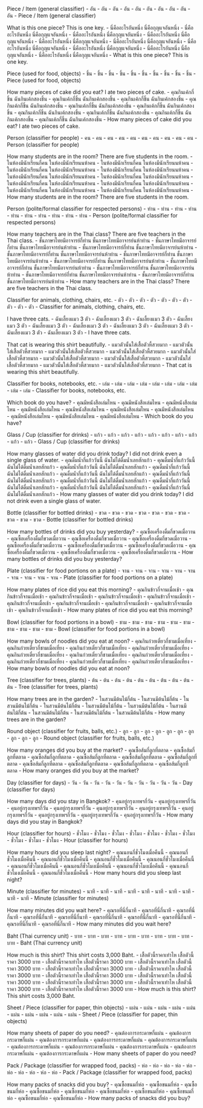 Piece / Item (general classifier)	-	อัน	-	อัน	-	อัน	-	อัน	-	อัน	-	อัน	-	อัน	-	อัน	-	อัน	-	อัน	-	Piece / Item (general classifier)

What is this one piece? This is one key.	-	นี่คืออะไรอันหนึ่ง นี่คือกุญแจอันหนึ่ง	-	นี่คืออะไรอันหนึ่ง นี่คือกุญแจอันหนึ่ง	-	นี่คืออะไรอันหนึ่ง นี่คือกุญแจอันหนึ่ง	-	นี่คืออะไรอันหนึ่ง นี่คือกุญแจอันหนึ่ง	-	นี่คืออะไรอันหนึ่ง นี่คือกุญแจอันหนึ่ง	-	นี่คืออะไรอันหนึ่ง นี่คือกุญแจอันหนึ่ง	-	นี่คืออะไรอันหนึ่ง นี่คือกุญแจอันหนึ่ง	-	นี่คืออะไรอันหนึ่ง นี่คือกุญแจอันหนึ่ง	-	นี่คืออะไรอันหนึ่ง นี่คือกุญแจอันหนึ่ง	-	นี่คืออะไรอันหนึ่ง นี่คือกุญแจอันหนึ่ง	-	What is this one piece? This is one key.

Piece (used for food, objects)	-	ชิ้น	-	ชิ้น	-	ชิ้น	-	ชิ้น	-	ชิ้น	-	ชิ้น	-	ชิ้น	-	ชิ้น	-	ชิ้น	-	ชิ้น	-	Piece (used for food, objects)

How many pieces of cake did you eat? I ate two pieces of cake.	-	คุณกินเค้กกี่ชิ้น ฉันกินเค้กสองชิ้น	-	คุณกินเค้กกี่ชิ้น ฉันกินเค้กสองชิ้น	-	คุณกินเค้กกี่ชิ้น ฉันกินเค้กสองชิ้น	-	คุณกินเค้กกี่ชิ้น ฉันกินเค้กสองชิ้น	-	คุณกินเค้กกี่ชิ้น ฉันกินเค้กสองชิ้น	-	คุณกินเค้กกี่ชิ้น ฉันกินเค้กสองชิ้น	-	คุณกินเค้กกี่ชิ้น ฉันกินเค้กสองชิ้น	-	คุณกินเค้กกี่ชิ้น ฉันกินเค้กสองชิ้น	-	คุณกินเค้กกี่ชิ้น ฉันกินเค้กสองชิ้น	-	คุณกินเค้กกี่ชิ้น ฉันกินเค้กสองชิ้น	-	How many pieces of cake did you eat? I ate two pieces of cake.

Person (classifier for people)	-	คน	-	คน	-	คน	-	คน	-	คน	-	คน	-	คน	-	คน	-	คน	-	คน	-	Person (classifier for people)

How many students are in the room? There are five students in the room.	-	ในห้องมีนักเรียนกี่คน ในห้องมีนักเรียนนห้าคน	-	ในห้องมีนักเรียนกี่คน ในห้องมีนักเรียนนห้าคน	-	ในห้องมีนักเรียนกี่คน ในห้องมีนักเรียนนห้าคน	-	ในห้องมีนักเรียนกี่คน ในห้องมีนักเรียนนห้าคน	-	ในห้องมีนักเรียนกี่คน ในห้องมีนักเรียนนห้าคน	-	ในห้องมีนักเรียนกี่คน ในห้องมีนักเรียนนห้าคน	-	ในห้องมีนักเรียนกี่คน ในห้องมีนักเรียนนห้าคน	-	ในห้องมีนักเรียนกี่คน ในห้องมีนักเรียนนห้าคน	-	ในห้องมีนักเรียนกี่คน ในห้องมีนักเรียนนห้าคน	-	ในห้องมีนักเรียนกี่คน ในห้องมีนักเรียนนห้าคน	-	How many students are in the room? There are five students in the room.

Person (polite/formal classifier for respected persons)	-	ท่าน	-	ท่าน	-	ท่าน	-	ท่าน	-	ท่าน	-	ท่าน	-	ท่าน	-	ท่าน	-	ท่าน	-	ท่าน	-	Person (polite/formal classifier for respected persons)

How many teachers are in the Thai class? There are five teachers in the Thai class.	-	ชั้นภาษาไทยมีอาจารย์กี่ท่าน ชั้นภาษาไทยมีอาจารย์นห้าท่าน	-	ชั้นภาษาไทยมีอาจารย์กี่ท่าน ชั้นภาษาไทยมีอาจารย์นห้าท่าน	-	ชั้นภาษาไทยมีอาจารย์กี่ท่าน ชั้นภาษาไทยมีอาจารย์นห้าท่าน	-	ชั้นภาษาไทยมีอาจารย์กี่ท่าน ชั้นภาษาไทยมีอาจารย์นห้าท่าน	-	ชั้นภาษาไทยมีอาจารย์กี่ท่าน ชั้นภาษาไทยมีอาจารย์นห้าท่าน	-	ชั้นภาษาไทยมีอาจารย์กี่ท่าน ชั้นภาษาไทยมีอาจารย์นห้าท่าน	-	ชั้นภาษาไทยมีอาจารย์กี่ท่าน ชั้นภาษาไทยมีอาจารย์นห้าท่าน	-	ชั้นภาษาไทยมีอาจารย์กี่ท่าน ชั้นภาษาไทยมีอาจารย์นห้าท่าน	-	ชั้นภาษาไทยมีอาจารย์กี่ท่าน ชั้นภาษาไทยมีอาจารย์นห้าท่าน	-	ชั้นภาษาไทยมีอาจารย์กี่ท่าน ชั้นภาษาไทยมีอาจารย์นห้าท่าน	-	How many teachers are in the Thai class? There are five teachers in the Thai class.

Classifier for animals, clothing, chairs, etc.	-	ตัว	-	ตัว	-	ตัว	-	ตัว	-	ตัว	-	ตัว	-	ตัว	-	ตัว	-	ตัว	-	ตัว	-	Classifier for animals, clothing, chairs, etc.

I have three cats.	-	ฉันเลี้ยงแมว 3 ตัว	-	ฉันเลี้ยงแมว 3 ตัว	-	ฉันเลี้ยงแมว 3 ตัว	-	ฉันเลี้ยงแมว 3 ตัว	-	ฉันเลี้ยงแมว 3 ตัว	-	ฉันเลี้ยงแมว 3 ตัว	-	ฉันเลี้ยงแมว 3 ตัว	-	ฉันเลี้ยงแมว 3 ตัว	-	ฉันเลี้ยงแมว 3 ตัว	-	ฉันเลี้ยงแมว 3 ตัว	-	I have three cats.

That cat is wearing this shirt beautifully.	-	แมวตัวนั้นใส่เสื้อตัวหี้สวยมาก	-	แมวตัวนั้นใส่เสื้อตัวหี้สวยมาก	-	แมวตัวนั้นใส่เสื้อตัวหี้สวยมาก	-	แมวตัวนั้นใส่เสื้อตัวหี้สวยมาก	-	แมวตัวนั้นใส่เสื้อตัวหี้สวยมาก	-	แมวตัวนั้นใส่เสื้อตัวหี้สวยมาก	-	แมวตัวนั้นใส่เสื้อตัวหี้สวยมาก	-	แมวตัวนั้นใส่เสื้อตัวหี้สวยมาก	-	แมวตัวนั้นใส่เสื้อตัวหี้สวยมาก	-	แมวตัวนั้นใส่เสื้อตัวหี้สวยมาก	-	 That cat is wearing this shirt beautifully.

Classifier for books, notebooks, etc.	-	เล่ม	-	เล่ม	-	เล่ม	-	เล่ม	-	เล่ม	-	เล่ม	-	เล่ม	-	เล่ม	-	เล่ม	-	เล่ม	-	Classifier for books, notebooks, etc.

Which book do you have?	-	คุณมีหนังสือเล่มไหน	-	คุณมีหนังสือเล่มไหน	-	คุณมีหนังสือเล่มไหน	-	คุณมีหนังสือเล่มไหน	-	คุณมีหนังสือเล่มไหน	-	คุณมีหนังสือเล่มไหน	-	คุณมีหนังสือเล่มไหน	-	คุณมีหนังสือเล่มไหน	-	คุณมีหนังสือเล่มไหน	-	คุณมีหนังสือเล่มไหน	-	Which book do you have?

Glass / Cup (classifier for drinks)	-	แก้ว	-	แก้ว	-	แก้ว	-	แก้ว	-	แก้ว	-	แก้ว	-	แก้ว	-	แก้ว	-	แก้ว	-	แก้ว	-	Glass / Cup (classifier for drinks)

How many glasses of water did you drink today? I did not drink even a single glass of water.	-	คุณดื่มน้ำกี่แก้ววันนี้ ฉันไม่ได้ดื่มน้ำเลยสักแก้ว	-	คุณดื่มน้ำกี่แก้ววันนี้ ฉันไม่ได้ดื่มน้ำเลยสักแก้ว	-	คุณดื่มน้ำกี่แก้ววันนี้ ฉันไม่ได้ดื่มน้ำเลยสักแก้ว	-	คุณดื่มน้ำกี่แก้ววันนี้ ฉันไม่ได้ดื่มน้ำเลยสักแก้ว	-	คุณดื่มน้ำกี่แก้ววันนี้ ฉันไม่ได้ดื่มน้ำเลยสักแก้ว	-	คุณดื่มน้ำกี่แก้ววันนี้ ฉันไม่ได้ดื่มน้ำเลยสักแก้ว	-	คุณดื่มน้ำกี่แก้ววันนี้ ฉันไม่ได้ดื่มน้ำเลยสักแก้ว	-	คุณดื่มน้ำกี่แก้ววันนี้ ฉันไม่ได้ดื่มน้ำเลยสักแก้ว	-	คุณดื่มน้ำกี่แก้ววันนี้ ฉันไม่ได้ดื่มน้ำเลยสักแก้ว	-	คุณดื่มน้ำกี่แก้ววันนี้ ฉันไม่ได้ดื่มน้ำเลยสักแก้ว	-	How many glasses of water did you drink today? I did not drink even a single glass of water.

Bottle (classifier for bottled drinks)	-	ขวด	-	ขวด	-	ขวด	-	ขวด	-	ขวด	-	ขวด	-	ขวด	-	ขวด	-	ขวด	-	ขวด	-	Bottle (classifier for bottled drinks)

How many bottles of drinks did you buy yesterday?	-	คุณซื้อเครื่องดื่มกี่ขวดเมื่อวาน	-	คุณซื้อเครื่องดื่มกี่ขวดเมื่อวาน	-	คุณซื้อเครื่องดื่มกี่ขวดเมื่อวาน	-	คุณซื้อเครื่องดื่มกี่ขวดเมื่อวาน	-	คุณซื้อเครื่องดื่มกี่ขวดเมื่อวาน	-	คุณซื้อเครื่องดื่มกี่ขวดเมื่อวาน	-	คุณซื้อเครื่องดื่มกี่ขวดเมื่อวาน	-	คุณซื้อเครื่องดื่มกี่ขวดเมื่อวาน	-	คุณซื้อเครื่องดื่มกี่ขวดเมื่อวาน	-	คุณซื้อเครื่องดื่มกี่ขวดเมื่อวาน	-	How many bottles of drinks did you buy yesterday?

Plate (classifier for food portions on a plate)	-	จาน	-	จาน	-	จาน	-	จาน	-	จาน	-	จาน	-	จาน	-	จาน	-	จาน	-	จาน	-	Plate (classifier for food portions on a plate)

How many plates of rice did you eat this morning?	-	คุณกินข้าวกี่จานเมื่อเช้า	-	คุณกินข้าวกี่จานเมื่อเช้า	-	คุณกินข้าวกี่จานเมื่อเช้า	-	คุณกินข้าวกี่จานเมื่อเช้า	-	คุณกินข้าวกี่จานเมื่อเช้า	-	คุณกินข้าวกี่จานเมื่อเช้า	-	คุณกินข้าวกี่จานเมื่อเช้า	-	คุณกินข้าวกี่จานเมื่อเช้า	-	คุณกินข้าวกี่จานเมื่อเช้า	-	คุณกินข้าวกี่จานเมื่อเช้า	-	How many plates of rice did you eat this morning?

Bowl (classifier for food portions in a bowl)	-	ชาม	-	ชาม	-	ชาม	-	ชาม	-	ชาม	-	ชาม	-	ชาม	-	ชาม	-	ชาม	-	ชาม	-	Bowl (classifier for food portions in a bowl)

How many bowls of noodles did you eat at noon?	-	คุณกินก๋วยเตี๋ยวกี่ชามเมื่อเที่ยง	-	คุณกินก๋วยเตี๋ยวกี่ชามเมื่อเที่ยง	-	คุณกินก๋วยเตี๋ยวกี่ชามเมื่อเที่ยง	-	คุณกินก๋วยเตี๋ยวกี่ชามเมื่อเที่ยง	-	คุณกินก๋วยเตี๋ยวกี่ชามเมื่อเที่ยง	-	คุณกินก๋วยเตี๋ยวกี่ชามเมื่อเที่ยง	-	คุณกินก๋วยเตี๋ยวกี่ชามเมื่อเที่ยง	-	คุณกินก๋วยเตี๋ยวกี่ชามเมื่อเที่ยง	-	คุณกินก๋วยเตี๋ยวกี่ชามเมื่อเที่ยง	-	คุณกินก๋วยเตี๋ยวกี่ชามเมื่อเที่ยง	-	How many bowls of noodles did you eat at noon?

Tree (classifier for trees, plants)	-	ต้น	-	ต้น	-	ต้น	-	ต้น	-	ต้น	-	ต้น	-	ต้น	-	ต้น	-	ต้น	-	ต้น	-	Tree (classifier for trees, plants)

How many trees are in the garden?	-	ในสวนมีต้นไม้กี่ต้น	-	ในสวนมีต้นไม้กี่ต้น	-	ในสวนมีต้นไม้กี่ต้น	-	ในสวนมีต้นไม้กี่ต้น	-	ในสวนมีต้นไม้กี่ต้น	-	ในสวนมีต้นไม้กี่ต้น	-	ในสวนมีต้นไม้กี่ต้น	-	ในสวนมีต้นไม้กี่ต้น	-	ในสวนมีต้นไม้กี่ต้น	-	ในสวนมีต้นไม้กี่ต้น	-	How many trees are in the garden?

Round object (classifier for fruits, balls, etc.)	-	ลูก	-	ลูก	-	ลูก	-	ลูก	-	ลูก	-	ลูก	-	ลูก	-	ลูก	-	ลูก	-	ลูก	-	Round object (classifier for fruits, balls, etc.)

How many oranges did you buy at the market?	-	คุณซื้อส้มกี่ลูกที่ตลาด	-	คุณซื้อส้มกี่ลูกที่ตลาด	-	คุณซื้อส้มกี่ลูกที่ตลาด	-	คุณซื้อส้มกี่ลูกที่ตลาด	-	คุณซื้อส้มกี่ลูกที่ตลาด	-	คุณซื้อส้มกี่ลูกที่ตลาด	-	คุณซื้อส้มกี่ลูกที่ตลาด	-	คุณซื้อส้มกี่ลูกที่ตลาด	-	คุณซื้อส้มกี่ลูกที่ตลาด	-	คุณซื้อส้มกี่ลูกที่ตลาด	-	How many oranges did you buy at the market?

Day (classifier for days)	-	วัน	-	วัน	-	วัน	-	วัน	-	วัน	-	วัน	-	วัน	-	วัน	-	วัน	-	วัน	-	Day (classifier for days)

How many days did you stay in Bangkok?	-	คุนอยู่กรุงเทพฯกี่วัน	-	คุนอยู่กรุงเทพฯกี่วัน	-	คุนอยู่กรุงเทพฯกี่วัน	-	คุนอยู่กรุงเทพฯกี่วัน	-	คุนอยู่กรุงเทพฯกี่วัน	-	คุนอยู่กรุงเทพฯกี่วัน	-	คุนอยู่กรุงเทพฯกี่วัน	-	คุนอยู่กรุงเทพฯกี่วัน	-	คุนอยู่กรุงเทพฯกี่วัน	-	คุนอยู่กรุงเทพฯกี่วัน	-	How many days did you stay in Bangkok?

Hour (classifier for hours)	-	 ชั่วโมง	-	 ชั่วโมง	-	 ชั่วโมง	-	 ชั่วโมง	-	 ชั่วโมง	-	 ชั่วโมง	-	 ชั่วโมง	-	 ชั่วโมง	-	 ชั่วโมง	-	 ชั่วโมง	-	Hour (classifier for hours)

How many hours did you sleep last night?	-	คุณนอนกี่ชั่วโมงเมื่อคืนนี้	-	คุณนอนกี่ชั่วโมงเมื่อคืนนี้	-	คุณนอนกี่ชั่วโมงเมื่อคืนนี้	-	คุณนอนกี่ชั่วโมงเมื่อคืนนี้	-	คุณนอนกี่ชั่วโมงเมื่อคืนนี้	-	คุณนอนกี่ชั่วโมงเมื่อคืนนี้	-	คุณนอนกี่ชั่วโมงเมื่อคืนนี้	-	คุณนอนกี่ชั่วโมงเมื่อคืนนี้	-	คุณนอนกี่ชั่วโมงเมื่อคืนนี้	-	คุณนอนกี่ชั่วโมงเมื่อคืนนี้	-	How many hours did you sleep last night?

Minute (classifier for minutes)	-	นาที	-	นาที	-	นาที	-	นาที	-	นาที	-	นาที	-	นาที	-	นาที	-	นาที	-	นาที	-	Minute (classifier for minutes)

How many minutes did you wait here?	-	คุณรอที่นี่กี่นาที	-	คุณรอที่นี่กี่นาที	-	คุณรอที่นี่กี่นาที	-	คุณรอที่นี่กี่นาที	-	คุณรอที่นี่กี่นาที	-	คุณรอที่นี่กี่นาที	-	คุณรอที่นี่กี่นาที	-	คุณรอที่นี่กี่นาที	-	คุณรอที่นี่กี่นาที	-	คุณรอที่นี่กี่นาที	-	How many minutes did you wait here?

Baht (Thai currency unit)	-	บาท	-	บาท	-	บาท	-	บาท	-	บาท	-	บาท	-	บาท	-	บาท	-	บาท	-	บาท	-	Baht (Thai currency unit)

How much is this shirt? This shirt costs 3,000 Baht.	-	เสื้อตัวนี้ราคาเท่าไห เสื้อตัวนี้ราคา 3000 บาท	-	เสื้อตัวนี้ราคาเท่าไห เสื้อตัวนี้ราคา 3000 บาท	-	เสื้อตัวนี้ราคาเท่าไห เสื้อตัวนี้ราคา 3000 บาท	-	เสื้อตัวนี้ราคาเท่าไห เสื้อตัวนี้ราคา 3000 บาท	-	เสื้อตัวนี้ราคาเท่าไห เสื้อตัวนี้ราคา 3000 บาท	-	เสื้อตัวนี้ราคาเท่าไห เสื้อตัวนี้ราคา 3000 บาท	-	เสื้อตัวนี้ราคาเท่าไห เสื้อตัวนี้ราคา 3000 บาท	-	เสื้อตัวนี้ราคาเท่าไห เสื้อตัวนี้ราคา 3000 บาท	-	เสื้อตัวนี้ราคาเท่าไห เสื้อตัวนี้ราคา 3000 บาท	-	เสื้อตัวนี้ราคาเท่าไห เสื้อตัวนี้ราคา 3000 บาท	-	How much is this shirt? This shirt costs 3,000 Baht.

Sheet / Piece (classifier for paper, thin objects)	-	แผ่น	-	แผ่น	-	แผ่น	-	แผ่น	-	แผ่น	-	แผ่น	-	แผ่น	-	แผ่น	-	แผ่น	-	แผ่น	-	Sheet / Piece (classifier for paper, thin objects)

How many sheets of paper do you need?	-	คุณต้องการกระดาษกี่แผ่น	-	คุณต้องการกระดาษกี่แผ่น	-	คุณต้องการกระดาษกี่แผ่น	-	คุณต้องการกระดาษกี่แผ่น	-	คุณต้องการกระดาษกี่แผ่น	-	คุณต้องการกระดาษกี่แผ่น	-	คุณต้องการกระดาษกี่แผ่น	-	คุณต้องการกระดาษกี่แผ่น	-	คุณต้องการกระดาษกี่แผ่น	-	คุณต้องการกระดาษกี่แผ่น	-	How many sheets of paper do you need?

Pack / Package (classifier for wrapped food, packs)	-	ห่อ	-	ห่อ	-	ห่อ	-	ห่อ	-	ห่อ	-	ห่อ	-	ห่อ	-	ห่อ	-	ห่อ	-	ห่อ	-	Pack / Package (classifier for wrapped food, packs)

How many packs of snacks did you buy?	-	คุณซื้อขนมกี่ห่อ	-	คุณซื้อขนมกี่ห่อ	-	คุณซื้อขนมกี่ห่อ	-	คุณซื้อขนมกี่ห่อ	-	คุณซื้อขนมกี่ห่อ	-	คุณซื้อขนมกี่ห่อ	-	คุณซื้อขนมกี่ห่อ	-	คุณซื้อขนมกี่ห่อ	-	คุณซื้อขนมกี่ห่อ	-	คุณซื้อขนมกี่ห่อ	-	How many packs of snacks did you buy?
